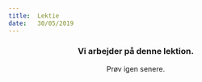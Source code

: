 ```yaml
---
title:  Lektie
date:   30/05/2019
---
```


### <center>Vi arbejder på denne lektion.</center>
<center>Prøv igen senere.</center>